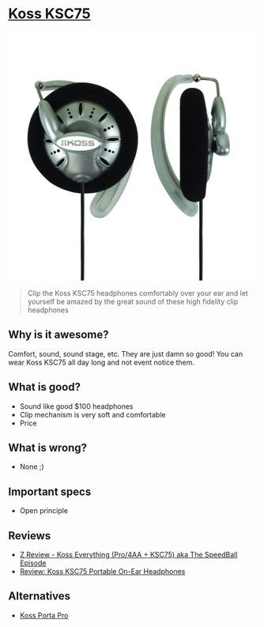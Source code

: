# [Koss KSC75](https://www.koss.com/headphones/ear-clip/ksc75)

![img](koss_ksc75.jpg)

> Clip the Koss KSC75 headphones comfortably over your ear and let yourself be amazed by the great sound of these high fidelity clip headphones

## Why is it awesome?
Comfort, sound, sound stage, etc. They are just damn so good! You can wear Koss KSC75 all day long and not event notice them.

## What is good?
- Sound like good $100 headphones
- Clip mechanism is very soft and comfortable
- Price

## What is wrong?
- None ;)

## Important specs
- Open principle

## Reviews
- [Z Review - Koss Everything (Pro/4AA + KSC75) aka The SpeedBall Episode](https://youtu.be/mx540xJ0ieY?t=1024)
- [Review: Koss KSC75 Portable On-Ear Headphones](https://youtu.be/13sjTRFS1ZM)

## Alternatives
- [Koss Porta Pro](../koss_porta_pro/README.md)
